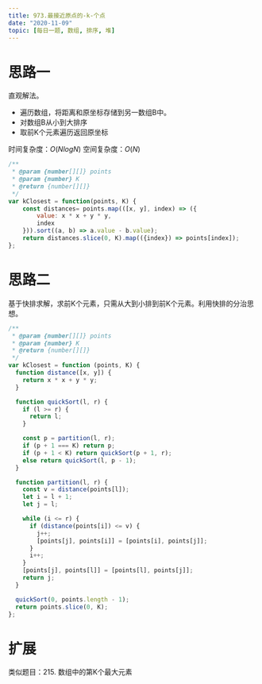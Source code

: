 ```yaml
---
title: 973.最接近原点的-k-个点
date: "2020-11-09"
topic: [每日一题, 数组, 排序, 堆]
---
```


# 思路一

直观解法。
- 遍历数组，将距离和原坐标存储到另一数组B中。
- 对数组B从小到大排序
- 取前K个元素遍历返回原坐标

时间复杂度：$O(NlogN)$
空间复杂度：$O(N)$

``` js
/**
 * @param {number[][]} points
 * @param {number} K
 * @return {number[][]}
 */
var kClosest = function(points, K) {
    const distances= points.map(([x, y], index) => ({
        value: x * x + y * y,
        index
    })).sort((a, b) => a.value - b.value);
    return distances.slice(0, K).map(({index}) => points[index]);
};
```

# 思路二

基于快排求解，求前K个元素，只需从大到小排到前K个元素。利用快排的分治思想。

``` js
/**
 * @param {number[][]} points
 * @param {number} K
 * @return {number[][]}
 */
var kClosest = function (points, K) {
  function distance([x, y]) {
    return x * x + y * y;
  }

  function quickSort(l, r) {
    if (l >= r) {
      return l;
    }

    const p = partition(l, r);
    if (p + 1 === K) return p;
    if (p + 1 < K) return quickSort(p + 1, r);
    else return quickSort(l, p - 1);
  }

  function partition(l, r) {
    const v = distance(points[l]);
    let i = l + 1;
    let j = l;

    while (i <= r) {
      if (distance(points[i]) <= v) {
        j++;
        [points[j], points[i]] = [points[i], points[j]];
      }
      i++;
    }
    [points[j], points[l]] = [points[l], points[j]];
    return j;
  }

  quickSort(0, points.length - 1);
  return points.slice(0, K);
};
```


# 扩展

类似题目：215. 数组中的第K个最大元素